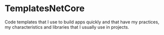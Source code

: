 # TemplatesNetCore
Code templates that I use to build apps quickly and that have my practices, my characteristics and libraries that I usually use in projects.
